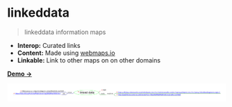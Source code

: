 # linkeddata

> linkeddata information maps

- **Interop:** Curated links
- **Content:** Made using [webmaps.io](https://webmaps.io/)
- **Linkable:** Link to other maps on on other domains

[**Demo →**](https://melvincarvalho.github.io/linkeddata/index.html)

![solid](https://raw.githubusercontent.com/melvincarvalho/linkeddata/gh-pages/index.html_files/image.png)
